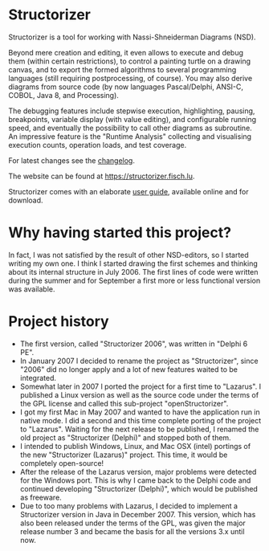 # Structorizer

Structorizer is a tool for working with Nassi-Shneiderman Diagrams (NSD).

Beyond mere creation and editing, it even allows to execute and debug them (within certain restrictions), to control a painting turtle on a drawing canvas, and to export the formed algorithms to several programming languages (still requiring postprocessing, of course). You may also derive diagrams from source code (by now languages Pascal/Delphi, ANSI-C, COBOL, Java 8, and Processing).

The debugging features include stepwise execution, highlighting, pausing, breakpoints, variable display (with value editing), and configurable running speed, and eventually the possibility to call other diagrams as subroutine.
An impressive feature is the "Runtime Analysis" collecting and visualising execution counts, operation loads, and test coverage.

For latest changes see the [changelog](https://github.com/fesch/Structorizer.Desktop/blob/master/src/lu/fisch/structorizer/gui/changelog.txt).

The website can be found at https://structorizer.fisch.lu.

Structorizer comes with an elaborate [user guide](https://help.structorizer.fisch.lu/index.php), available online and for download.



# Why having started this project?

In fact, I was not satisfied by the result of other NSD-editors, so I started writing my own one. I think I started drawing the first schemes and thinking about its internal structure in July 2006. The first lines of code were written during the summer and for September a first more or less functional version was available.


# Project history

* The first version, called "Structorizer 2006", was written in "Delphi 6 PE".
* In January 2007 I decided to rename the project as "Structorizer", since "2006" did no longer apply and a lot of new features waited to be integrated.
* Somewhat later in 2007 I ported the project for a first time to "Lazarus". I published a Linux version as well as the source code under the terms of the GPL license and called this sub-project "openStructorizer".
* I got my first Mac in May 2007 and wanted to have the application run in native mode. I did a second and this time complete porting of the project to "Lazarus". Waiting for the next release to be published, I renamed the old project as "Structorizer (Delphi)" and stopped both of them.
* I intended to publish Windows, Linux, and Mac OSX (intel) portings of the new "Structorizer (Lazarus)" project. This time, it would be completely open-source!
* After the release of the Lazarus version, major problems were detected for the Windows port. This is why I came back to the Delphi code and continued developing "Structorizer (Delphi)", which would be published as freeware.
* Due to too many problems with Lazarus, I decided to implement a Structorizer version in Java in December 2007. This version, which has also been released under the terms of the GPL, was given the major release number 3 and became the basis for all the versions 3.x until now.

